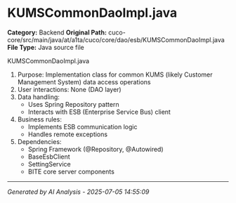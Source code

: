 # KUMSCommonDaoImpl.java

**Category:** Backend
**Original Path:** cuco-core/src/main/java/at/a1ta/cuco/core/dao/esb/KUMSCommonDaoImpl.java
**File Type:** Java source file

KUMSCommonDaoImpl.java
1. Purpose: Implementation class for common KUMS (likely Customer Management System) data access operations
2. User interactions: None (DAO layer)
3. Data handling:
   - Uses Spring Repository pattern
   - Interacts with ESB (Enterprise Service Bus) client
4. Business rules:
   - Implements ESB communication logic
   - Handles remote exceptions
5. Dependencies:
   - Spring Framework (@Repository, @Autowired)
   - BaseEsbClient
   - SettingService
   - BITE core server components

---
*Generated by AI Analysis - 2025-07-05 14:55:09*
